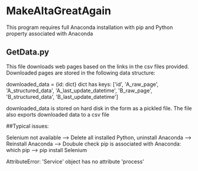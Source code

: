 # MakeAltaGreatAgain
This program requires full Anaconda installation with pip and Python property associated with Anaconda


## GetData.py
This file downloads web pages based on the links in the csv files provided. 
Downloaded pages are stored in the following data structure: 

downloaded_data = {id: dict}
dict has keys: ['id', 'A_raw_page', 'A_structured_data', 'A_last_update_datetime', 'B_raw_page',
                    'B_structured_data', 'B_last_update_datetime']

downloaded_data is stored on hard disk in the form as a pickled file. The file also exports downloaded data to a csv file                 
                    


##Typical issues:

Selenium not available --> Delete all installed Python, uninstall Anaconda --> Reinstall Anaconda
--> Doubule check pip is associated with Anaconda: which pip --> pip install Selenium


AttributeError: 'Service' object has no attribute 'process'

